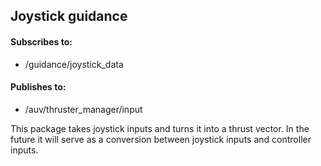 ## Joystick guidance

#### Subscribes to:
* /guidance/joystick_data

#### Publishes to:
* /auv/thruster_manager/input

This package takes joystick inputs and turns it into a thrust vector. In the future it will serve as a conversion
between joystick inputs and controller inputs.

